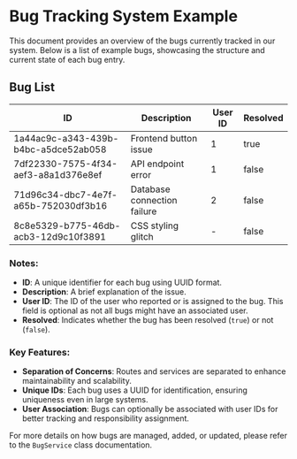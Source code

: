 # Bug Tracking System Example

This document provides an overview of the bugs currently tracked in our system. Below is a list of example bugs, showcasing the structure and current state of each bug entry.

## Bug List

| **ID**                                   | **Description**               | **User ID** | **Resolved** |
|------------------------------------------|-------------------------------|-------------|--------------|
| 1a44ac9c-a343-439b-b4bc-a5dce52ab058     | Frontend button issue         | 1           | true         |
| 7df22330-7575-4f34-aef3-a8a1d376e8ef     | API endpoint error            | 1           | false        |
| 71d96c34-dbc7-4e7f-a65b-752030df3b16     | Database connection failure   | 2           | false        |
| 8c8e5329-b775-46db-acb3-12d9c10f3891     | CSS styling glitch            | -           | false        |

### Notes:
- **ID**: A unique identifier for each bug using UUID format.
- **Description**: A brief explanation of the issue.
- **User ID**: The ID of the user who reported or is assigned to the bug. This field is optional as not all bugs might have an associated user.
- **Resolved**: Indicates whether the bug has been resolved (`true`) or not (`false`).

### Key Features:
- **Separation of Concerns**: Routes and services are separated to enhance maintainability and scalability.
- **Unique IDs**: Each bug uses a UUID for identification, ensuring uniqueness even in large systems.
- **User Association**: Bugs can optionally be associated with user IDs for better tracking and responsibility assignment.

For more details on how bugs are managed, added, or updated, please refer to the `BugService` class documentation.